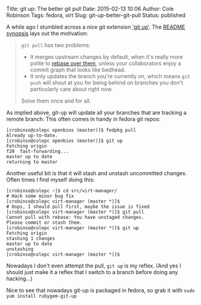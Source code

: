 Title: git up: The better git pull
Date: 2015-02-13 10:06
Author: Cole Robinson
Tags: fedora, virt
Slug: git-up-better-git-pull
Status: published

A while ago I stumbled across a nice git extension ['git up'](https://github.com/aanand/git-up). The [README synopsis](https://github.com/aanand/git-up#synopsis) lays out the motivation:

> `git pull` has two problems:
>
> -   It merges upstream changes by default, when it's really more polite to [rebase over them](https://www.gitready.com/advanced/2009/02/11/pull-with-rebase.html), unless your collaborators enjoy a commit graph that looks like bedhead.
> -   It only updates the branch you're currently on, which means `git push` will shout at you for being behind on branches you don't particularly care about right now.
>
> Solve them once and for all.

As implied above, git-up will update all your branches that are tracking a remote branch. This often comes in handy in fedora git repos:


```console
[crobinso@colepc openbios (master)]$ fedpkg pull
Already up-to-date.
[crobinso@colepc openbios (master)]$ git up
Fetching origin
f20  fast-forwarding...
master up to date
returning to master
```


Another useful bit is that it will stash and unstash uncommitted changes. Often times I find myself doing this:


```console
[crobinso@colepc ~]$ cd src/virt-manager/
# Hack some minor bug fix
[crobinso@colepc virt-manager (master *)]$
# Oops, I should pull first, maybe the issue is fixed
[crobinso@colepc virt-manager (master *)]$ git pull
Cannot pull with rebase: You have unstaged changes.
Please commit or stash them.
[crobinso@colepc virt-manager (master *)]$ git up
Fetching origin
stashing 1 changes
master up to date
unstashing
[crobinso@colepc virt-manager (master *)]$
```


Nowadays I don't even attempt the pull, `git up` is my reflex. (And yes I should just make it a reflex that I switch to a branch before doing any hacking...)

Nice to see that nowadays git-up is packaged in fedora, so grab it with `sudo yum install rubygem-git-up`
